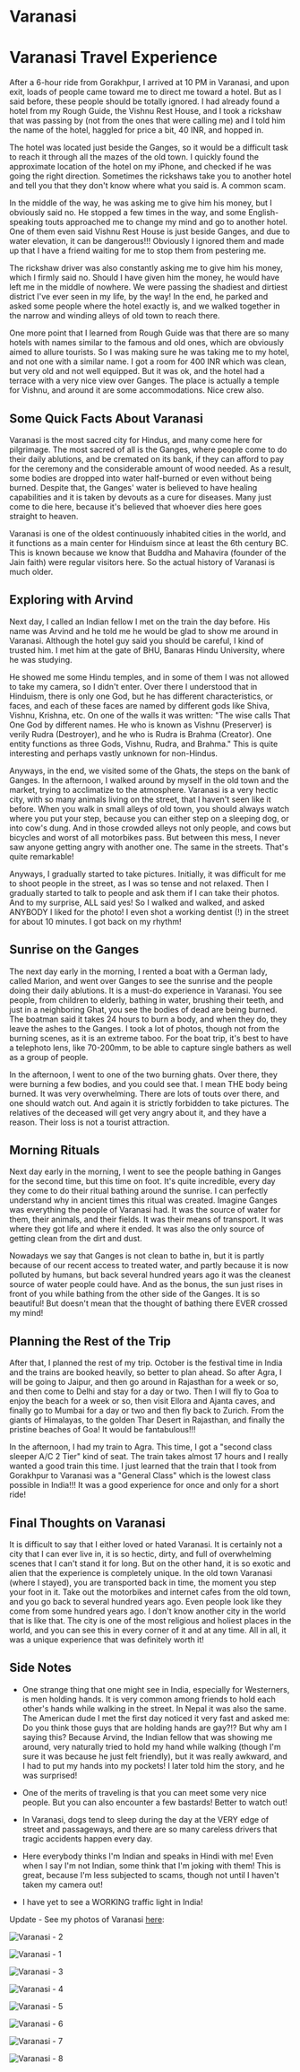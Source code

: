 # Varanasi

# Varanasi Travel Experience

After a 6-hour ride from Gorakhpur, I arrived at 10 PM in Varanasi, and upon exit, loads of people came toward me to direct me toward a hotel. But as I said before, these people should be totally ignored. I had already found a hotel from my Rough Guide, the Vishnu Rest House, and I took a rickshaw that was passing by (not from the ones that were calling me) and I told him the name of the hotel, haggled for price a bit, 40 INR, and hopped in.

The hotel was located just beside the Ganges, so it would be a difficult task to reach it through all the mazes of the old town. I quickly found the approximate location of the hotel on my iPhone, and checked if he was going the right direction. Sometimes the rickshaws take you to another hotel and tell you that they don't know where what you said is. A common scam.

In the middle of the way, he was asking me to give him his money, but I obviously said no. He stopped a few times in the way, and some English-speaking touts approached me to change my mind and go to another hotel. One of them even said Vishnu Rest House is just beside Ganges, and due to water elevation, it can be dangerous!!! Obviously I ignored them and made up that I have a friend waiting for me to stop them from pestering me.

The rickshaw driver was also constantly asking me to give him his money, which I firmly said no. Should I have given him the money, he would have left me in the middle of nowhere. We were passing the shadiest and dirtiest district I've ever seen in my life, by the way! In the end, he parked and asked some people where the hotel exactly is, and we walked together in the narrow and winding alleys of old town to reach there.

One more point that I learned from Rough Guide was that there are so many hotels with names similar to the famous and old ones, which are obviously aimed to allure tourists. So I was making sure he was taking me to my hotel, and not one with a similar name. I got a room for 400 INR which was clean, but very old and not well equipped. But it was ok, and the hotel had a terrace with a very nice view over Ganges. The place is actually a temple for Vishnu, and around it are some accommodations. Nice crew also.

## Some Quick Facts About Varanasi

Varanasi is the most sacred city for Hindus, and many come here for pilgrimage. The most sacred of all is the Ganges, where people come to do their daily ablutions, and be cremated on its bank, if they can afford to pay for the ceremony and the considerable amount of wood needed. As a result, some bodies are dropped into water half-burned or even without being burned. Despite that, the Ganges' water is believed to have healing capabilities and it is taken by devouts as a cure for diseases. Many just come to die here, because it's believed that whoever dies here goes straight to heaven.

Varanasi is one of the oldest continuously inhabited cities in the world, and it functions as a main center for Hinduism since at least the 6th century BC. This is known because we know that Buddha and Mahavira (founder of the Jain faith) were regular visitors here. So the actual history of Varanasi is much older.

## Exploring with Arvind

Next day, I called an Indian fellow I met on the train the day before. His name was Arvind and he told me he would be glad to show me around in Varanasi. Although the hotel guy said you should be careful, I kind of trusted him. I met him at the gate of BHU, Banaras Hindu University, where he was studying.

He showed me some Hindu temples, and in some of them I was not allowed to take my camera, so I didn't enter. Over there I understood that in Hinduism, there is only one God, but he has different characteristics, or faces, and each of these faces are named by different gods like Shiva, Vishnu, Krishna, etc. On one of the walls it was written: "The wise calls That One God by different names. He who is known as Vishnu (Preserver) is verily Rudra (Destroyer), and he who is Rudra is Brahma (Creator). One entity functions as three Gods, Vishnu, Rudra, and Brahma." This is quite interesting and perhaps vastly unknown for non-Hindus.

Anyways, in the end, we visited some of the Ghats, the steps on the bank of Ganges. In the afternoon, I walked around by myself in the old town and the market, trying to acclimatize to the atmosphere. Varanasi is a very hectic city, with so many animals living on the street, that I haven't seen like it before. When you walk in small alleys of old town, you should always watch where you put your step, because you can either step on a sleeping dog, or into cow's dung. And in those crowded alleys not only people, and cows but bicycles and worst of all motorbikes pass. But between this mess, I never saw anyone getting angry with another one. The same in the streets. That's quite remarkable!

Anyways, I gradually started to take pictures. Initially, it was difficult for me to shoot people in the street, as I was so tense and not relaxed. Then I gradually started to talk to people and ask them if I can take their photos. And to my surprise, ALL said yes! So I walked and walked, and asked ANYBODY I liked for the photo! I even shot a working dentist (!) in the street for about 10 minutes. I got back on my rhythm!

## Sunrise on the Ganges

The next day early in the morning, I rented a boat with a German lady, called Marion, and went over Ganges to see the sunrise and the people doing their daily ablutions. It is a must-do experience in Varanasi. You see people, from children to elderly, bathing in water, brushing their teeth, and just in a neighboring Ghat, you see the bodies of dead are being burned. The boatman said it takes 24 hours to burn a body, and when they do, they leave the ashes to the Ganges. I took a lot of photos, though not from the burning scenes, as it is an extreme taboo. For the boat trip, it's best to have a telephoto lens, like 70-200mm, to be able to capture single bathers as well as a group of people.

In the afternoon, I went to one of the two burning ghats. Over there, they were burning a few bodies, and you could see that. I mean THE body being burned. It was very overwhelming. There are lots of touts over there, and one should watch out. And again it is strictly forbidden to take pictures. The relatives of the deceased will get very angry about it, and they have a reason. Their loss is not a tourist attraction.

## Morning Rituals

Next day early in the morning, I went to see the people bathing in Ganges for the second time, but this time on foot. It's quite incredible, every day they come to do their ritual bathing around the sunrise. I can perfectly understand why in ancient times this ritual was created. Imagine Ganges was everything the people of Varanasi had. It was the source of water for them, their animals, and their fields. It was their means of transport. It was where they got life and where it ended. It was also the only source of getting clean from the dirt and dust.

Nowadays we say that Ganges is not clean to bathe in, but it is partly because of our recent access to treated water, and partly because it is now polluted by humans, but back several hundred years ago it was the cleanest source of water people could have. And as the bonus, the sun just rises in front of you while bathing from the other side of the Ganges. It is so beautiful! But doesn't mean that the thought of bathing there EVER crossed my mind!

## Planning the Rest of the Trip

After that, I planned the rest of my trip. October is the festival time in India and the trains are booked heavily, so better to plan ahead. So after Agra, I will be going to Jaipur, and then go around in Rajasthan for a week or so, and then come to Delhi and stay for a day or two. Then I will fly to Goa to enjoy the beach for a week or so, then visit Ellora and Ajanta caves, and finally go to Mumbai for a day or two and then fly back to Zurich. From the giants of Himalayas, to the golden Thar Desert in Rajasthan, and finally the pristine beaches of Goa! It would be fantabulous!!!

In the afternoon, I had my train to Agra. This time, I got a "second class sleeper A/C 2 Tier" kind of seat. The train takes almost 17 hours and I really wanted a good train this time. I just learned that the train that I took from Gorakhpur to Varanasi was a "General Class" which is the lowest class possible in India!!! It was a good experience for once and only for a short ride!

## Final Thoughts on Varanasi

It is difficult to say that I either loved or hated Varanasi. It is certainly not a city that I can ever live in, it is so hectic, dirty, and full of overwhelming scenes that I can't stand it for long. But on the other hand, it is so exotic and alien that the experience is completely unique. In the old town Varanasi (where I stayed), you are transported back in time, the moment you step your foot in it. Take out the motorbikes and internet cafes from the old town, and you go back to several hundred years ago. Even people look like they come from some hundred years ago. I don't know another city in the world that is like that. The city is one of the most religious and holiest places in the world, and you can see this in every corner of it and at any time. All in all, it was a unique experience that was definitely worth it!

## Side Notes

- One strange thing that one might see in India, especially for Westerners, is men holding hands. It is very common among friends to hold each other's hands while walking in the street. In Nepal it was also the same. The American dude I met the first day noticed it very fast and asked me: Do you think those guys that are holding hands are gay?!? But why am I saying this? Because Arvind, the Indian fellow that was showing me around, very naturally tried to hold my hand while walking (though I'm sure it was because he just felt friendly), but it was really awkward, and I had to put my hands into my pockets! I later told him the story, and he was surprised!

- One of the merits of traveling is that you can meet some very nice people. But you can also encounter a few bastards! Better to watch out!

- In Varanasi, dogs tend to sleep during the day at the VERY edge of street and passageways, and there are so many careless drivers that tragic accidents happen every day.

- Here everybody thinks I'm Indian and speaks in Hindi with me! Even when I say I'm not Indian, some think that I'm joking with them! This is great, because I'm less subjected to scams, though not until I haven't taken my camera out!

- I have yet to see a WORKING traffic light in India!

Update - See my photos of Varanasi [here](http://www.flickr.com/photos/8413680@N08/sets/72157628042059286/):

![Varanasi - 2](http://farm7.static.flickr.com/6052/6308666770_310ba0afb5_b.jpg)

![Varanasi - 1](http://farm7.static.flickr.com/6220/6308666646_371bdebeba_b.jpg)

![Varanasi - 3](http://farm7.static.flickr.com/6037/6308146305_987c319427_b.jpg)

![Varanasi - 4](http://farm7.static.flickr.com/6111/6308146519_2c52fb5101_b.jpg)

![Varanasi - 5](http://farm7.static.flickr.com/6048/6308667334_4b8a0473e3_b.jpg)

![Varanasi - 6](http://farm7.static.flickr.com/6054/6308667560_daa6942651_b.jpg)

![Varanasi - 7](http://farm7.static.flickr.com/6120/6308667714_413e8c74d5_b.jpg)

![Varanasi - 8](http://farm7.static.flickr.com/6219/6308667944_825c4f8a34_b.jpg)
